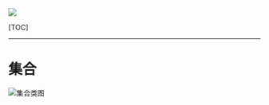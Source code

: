 <img src="http://upload-images.jianshu.io/upload_images/15675864-952291e89189c8a8.jpg">

[TOC]

***

# 集合

![集合类图](https://img-blog.csdn.net/20150503205808570)



